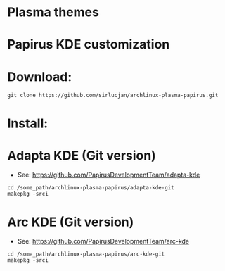 # Plasma themes 
# Papirus KDE customization

# Download:

```
git clone https://github.com/sirlucjan/archlinux-plasma-papirus.git

```
# Install:


# Adapta KDE (Git version)

* See: https://github.com/PapirusDevelopmentTeam/adapta-kde 

```
cd /some_path/archlinux-plasma-papirus/adapta-kde-git
makepkg -srci

```

# Arc KDE (Git version)

* See: https://github.com/PapirusDevelopmentTeam/arc-kde

```
cd /some_path/archlinux-plasma-papirus/arc-kde-git
makepkg -srci

```


